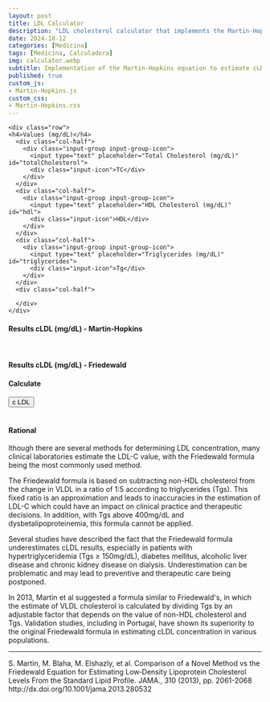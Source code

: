 ```yaml
---
layout: post
title: LDL Calculator
description: "LDL cholesterol calculator that implements the Martin-Hopkins formula that, according to the studies carried out, offers estimated LDL cholesterol values with a smaller margin of error than the classic Friedewald formula."
date: 2024-10-12
categories: [Medicina]
tags: [Medicina, Calculadora]
img: calculator.webp
subtitle: Implementation of the Martin-Hopkins equation to estimate cLDL
published: true
custom_js:
- Martin-Hopkins.js
custom_css:
- Martin-Hopkins.css
---
```

<div class="calc">
<div class="container">
  <form>
    
    <div class="row">
    <h4>Values (mg/dL)</h4>
      <div class="col-half">
        <div class="input-group input-group-icon">
          <input type="text" placeholder="Total Cholesterol (mg/dL)" id="totalCholesterol">
          <div class="input-icon">TC</div>
        </div>
      </div>
      <div class="col-half">
        <div class="input-group input-group-icon">
          <input type="text" placeholder="HDL Cholesterol (mg/dL)" id="hdl">
          <div class="input-icon">HDL</div>
        </div>
      </div>
      <div class="col-half">
        <div class="input-group input-group-icon">
          <input type="text" placeholder="Triglycerides (mg/dL)" id="triglycerides">
          <div class="input-icon">Tg</div>
        </div>
      </div>
      <div class="col-half">
        
      </div>
    </div>
    
   <div class="row">
      <div class="caixa">
      <h4>Results cLDL (mg/dL) - Martin‐Hopkins</h4>
      <div id="result"></div></div>
    </div>
    <br>
    <div class="row">
      <div class="caixa">
      <h4>Results cLDL (mg/dL) - Friedewald</h4>
      <div id="result_Friedewald"></div></div>
    </div>
    
    
  </form>
<div class="row">
  <h4>Calculate</h4>
  <div class="input-group">
    <button type="“button”" onclick="calculateLDL()">c LDL</button>
  </div>
</div> 
  
  <div class="row"><br>
      <h4>Rational</h4>
      <div class="input-group">
        <label>lthough there are several methods for determining LDL concentration, many clinical laboratories estimate the LDL-C value, with the Friedewald formula being the most commonly used method.

The Friedewald formula is based on subtracting non-HDL cholesterol from the change in VLDL in a ratio of 1:5 according to triglycerides (Tgs). This fixed ratio is an approximation and leads to inaccuracies in the estimation of LDL-C which could have an impact on clinical practice and therapeutic decisions. In addition, with Tgs above 400mg/dL and dysbetalipoproteinemia, this formula cannot be applied.
<p>
Several studies have described the fact that the Friedewald formula underestimates cLDL results, especially in patients with hypertriglyceridemia (Tgs ≥ 150mg/dL), diabetes mellitus, alcoholic liver disease and chronic kidney disease on dialysis. Underestimation can be problematic and may lead to preventive and therapeutic care being postponed. <p>
In 2013, Martin et al suggested a formula similar to Friedewald's, in which the estimate of VLDL cholesterol is calculated by dividing Tgs by an adjustable factor that depends on the value of non-HDL cholesterol and Tgs. Validation studies, including in Portugal, have shown its superiority to the original Friedewald formula in estimating cLDL concentration in various populations.
      
  
<hr>
<div class="referencia">
  S. Martin, M. Blaha, M. Elshazly, et al.
Comparison of a Novel Method vs the Friedewald Equation for Estimating Low‐Density Lipoprotein Cholesterol Levels From the Standard Lipid Profile.
JAMA., 310 (2013), pp. 2061-2068
http://dx.doi.org/10.1001/jama.2013.280532
  
  
</div>

